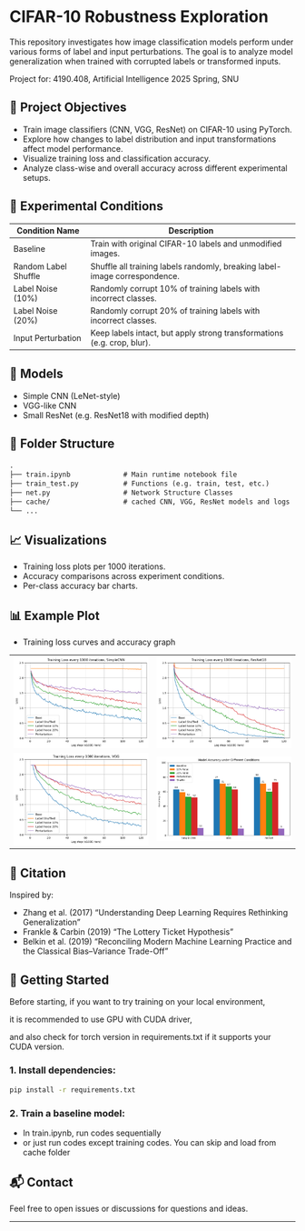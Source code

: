
# CIFAR-10 Robustness Exploration

This repository investigates how image classification models perform under various forms of label and input perturbations. The goal is to analyze model generalization when trained with corrupted labels or transformed inputs.

Project for: 4190.408, Artificial Intelligence 2025 Spring, SNU

## 📌 Project Objectives

* Train image classifiers (CNN, VGG, ResNet) on CIFAR-10 using PyTorch.
* Explore how changes to label distribution and input transformations affect model performance.
* Visualize training loss and classification accuracy.
* Analyze class-wise and overall accuracy across different experimental setups.

## 🧪 Experimental Conditions

| Condition Name       | Description                                                                |
| -------------------- | -------------------------------------------------------------------------- |
| Baseline             | Train with original CIFAR-10 labels and unmodified images.                 |
| Random Label Shuffle | Shuffle all training labels randomly, breaking label-image correspondence. |
| Label Noise (10%)    | Randomly corrupt 10% of training labels with incorrect classes.            |
| Label Noise (20%)    | Randomly corrupt 20% of training labels with incorrect classes.            |
| Input Perturbation   | Keep labels intact, but apply strong transformations (e.g. crop, blur).    |

## 🧠 Models

* Simple CNN (LeNet-style)
* VGG-like CNN
* Small ResNet (e.g. ResNet18 with modified depth)


## 📂 Folder Structure

```
.
├── train.ipynb             # Main runtime notebook file
├── train_test.py           # Functions (e.g. train, test, etc.)
├── net.py                  # Network Structure Classes
├── cache/                  # cached CNN, VGG, ResNet models and logs
└── ...
```

## 📈 Visualizations

* Training loss plots per 1000 iterations.
* Accuracy comparisons across experiment conditions.
* Per-class accuracy bar charts.

## 📊 Example Plot
* Training loss curves and accuracy graph

<table>
  <tr>
    <td><img src="doc/simplecnn.png" alt="Simple CNN" width="350"/></td>
    <td><img src="doc/resnet.png" alt="ResNet18" width="350"/></td>
  </tr>
  <tr>
    <td><img src="doc/VGG.png" alt="VGG" width="350"/></td>
    <td><img src="doc/accuracy.png" alt="Baseline Loss" width="350"/></td>
  </tr>
</table>

## 📝 Citation

Inspired by:

* Zhang et al. (2017) “Understanding Deep Learning Requires Rethinking Generalization”
* Frankle & Carbin (2019) “The Lottery Ticket Hypothesis”
* Belkin et al. (2019) “Reconciling Modern Machine Learning Practice and the Classical Bias–Variance Trade-Off”

## 🚀 Getting Started

Before starting, if you want to try training on your local environment,

it is recommended to use GPU with CUDA driver, 

and also check for torch version in requirements.txt if it supports your CUDA version.

### 1. Install dependencies:

```bash
pip install -r requirements.txt
```

### 2. Train a baseline model:

* In train.ipynb, run codes sequentially
* or just run codes except training codes. You can skip and load from cache folder 


## 📬 Contact

Feel free to open issues or discussions for questions and ideas.

---
